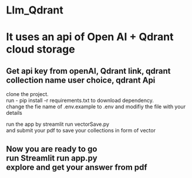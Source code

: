 # Llm_Qdrant
<h1>It uses an api of Open AI + Qdrant cloud storage</h1>
<h2>Get api key from openAI, Qdrant link, qdrant collection name user choice, qdrant Api</h2>
<p>
  clone the project.<br>
  run - pip install -r requirements.txt to download dependency.<br>
  change the fie name of .env.example to .env and modifiy the file with your details
</p>
<p>run the app by streamlit run vectorSave.py <br>
and submit your pdf to save your collections in form of vector
</p>
<h2> Now you are ready to go<br>
run Streamlit run app.py<br>
  explore and get your answer from pdf
</h2>
